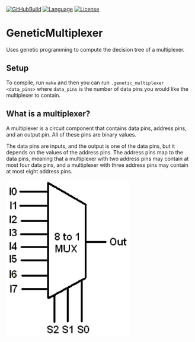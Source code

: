 [![GitHubBuild](https://github.com/bkthomps/GeneticMultiplexer/workflows/build/badge.svg)](https://github.com/bkthomps/GeneticMultiplexer)
[![Language](https://img.shields.io/badge/language-C++17-orange.svg)](https://en.wikipedia.org/wiki/C%2B%2B17)
[![License](https://img.shields.io/badge/license-MIT-blue.svg)](https://github.com/bkthomps/GeneticMultiplexer/blob/master/LICENSE)

# GeneticMultiplexer

Uses genetic programming to compute the decision tree of a multiplexer.

## Setup

To compile, run `make` and then you can run `.genetic_multiplexer <data_pins>` where `data_pins` is
the number of data pins you would like the multiplexer to contain.

## What is a multiplexer?

A multiplexer is a circuit component that contains data pins, address pins, and an output pin. All
of these pins are binary values.

The data pins are inputs, and the output is one of the data pins, but it depends on the values of
the address pins. The address pins map to the data pins, meaning that a multiplexer with two
address pins may contain at most four data pins, and a multiplexer with three address pins may
contain at most eight address pins.

![Eight Multiplexer](/images/8_mux.png?raw=true "Eight Multiplexer")
